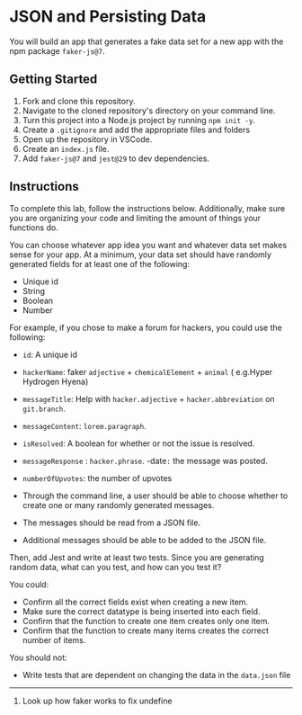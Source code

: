 # JSON and Persisting Data

You will build an app that generates a fake data set for a new app with the npm package `faker-js@7`.

## Getting Started

1. Fork and clone this repository.
1. Navigate to the cloned repository's directory on your command line.
1. Turn this project into a Node.js project by running `npm init -y`.
1. Create a `.gitignore` and add the appropriate files and folders
1. Open up the repository in VSCode.
1. Create an `index.js` file.
1. Add `faker-js@7` and `jest@29` to dev dependencies.

## Instructions

To complete this lab, follow the instructions below. Additionally, make sure you are organizing your code and limiting the amount of things your functions do.

You can choose whatever app idea you want and whatever data set makes sense for your app. At a minimum, your data set should have randomly generated fields for at least one of the following:

- Unique id
- String
- Boolean
- Number

For example, if you chose to make a forum for hackers, you could use the following:

- `id`: A unique id
- `hackerName`: faker `adjective` + `chemicalElement` + `animal` ( e.g.Hyper Hydrogen Hyena)
- `messageTitle`: Help with `hacker.adjective` + `hacker.abbreviation` on `git.branch`.
- `messageContent`: `lorem.paragraph`.
- `isResolved`: A boolean for whether or not the issue is resolved.
- `messageResponse` : `hacker.phrase`.
  -date`:` the message was posted.
- `numberOfUpvotes`: the number of upvotes

- Through the command line, a user should be able to choose whether to create one or many randomly generated messages.

- The messages should be read from a JSON file.
- Additional messages should be able to be added to the JSON file.

Then, add Jest and write at least two tests. Since you are generating random data, what can you test, and how can you test it?

You could:

- Confirm all the correct fields exist when creating a new item.
- Make sure the correct datatype is being inserted into each field.
- Confirm that the function to create one item creates only one item.
- Confirm that the function to create many items creates the correct number of items.

You should not:

- Write tests that are dependent on changing the data in the `data.json` file



_________

1. Look up how faker works to fix undefine